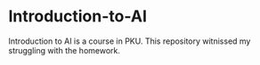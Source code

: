 # Introduction-to-AI
Introduction to AI is a course in PKU. This repository witnissed my struggling with the homework.
